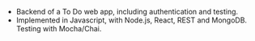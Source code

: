 
* Backend of a To Do web app, including authentication and testing. 
* Implemented in Javascript, with Node.js, React, REST and MongoDB. Testing with Mocha/Chai.
